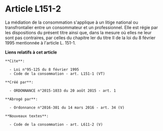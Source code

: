 # Article L151-2

La médiation de la consommation s'applique à un litige national ou transfrontalier entre un consommateur et un professionnel.
Elle est régie par les dispositions du présent titre ainsi que, dans la mesure où elles ne leur sont pas contraires, par
celles du chapitre Ier du titre II de la loi du 8 février 1995 mentionnée à l'article L. 151-1.

**Liens relatifs à cet article**

	**Cite**:

	  - Loi n°95-125 du 8 février 1995
	  - Code de la consommation - art. L151-1 (VT)

	**Créé par**:

	  - ORDONNANCE n°2015-1033 du 20 août 2015 - art. 1

	**Abrogé par**:

	  - Ordonnance n°2016-301 du 14 mars 2016 - art. 34 (V)

	**Nouveaux textes**:

	  - Code de la consommation - art. L611-2 (V)
